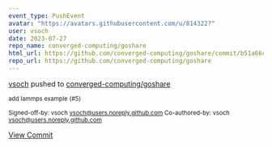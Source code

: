 ```yaml
---
event_type: PushEvent
avatar: "https://avatars.githubusercontent.com/u/814322?"
user: vsoch
date: 2023-07-27
repo_name: converged-computing/goshare
html_url: https://github.com/converged-computing/goshare/commit/b51a66c22b61a35f10ea4e925ae08a4ff29c2be2
repo_url: https://github.com/converged-computing/goshare
---
```


<a href='https://github.com/vsoch' target='_blank'>vsoch</a> pushed to <a href='https://github.com/converged-computing/goshare' target='_blank'>converged-computing/goshare</a>

<small>add lammps example (#5)

Signed-off-by: vsoch <vsoch@users.noreply.github.com>
Co-authored-by: vsoch <vsoch@users.noreply.github.com></small>

<a href='https://github.com/converged-computing/goshare/commit/b51a66c22b61a35f10ea4e925ae08a4ff29c2be2' target='_blank'>View Commit</a>